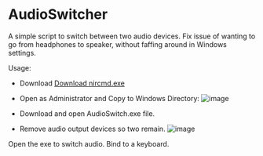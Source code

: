 # AudioSwitcher

A simple script to switch between two audio devices. Fix issue of wanting to go from headphones to speaker, without faffing around in Windows settings.

Usage:
- Download [Download nircmd.exe](https://www.nirsoft.net/utils/nircmd.html)

- Open as Administrator and Copy to Windows Directory:
![image](https://github.com/user-attachments/assets/02c072bd-3b87-40c9-a382-f21afe2e67ab)

- Download and open AudioSwitch.exe file. 

- Remove audio output devices so two remain. 
![image](https://github.com/user-attachments/assets/376ff8fe-e081-41cb-9099-6e67a7eb96b7)

Open the exe to switch audio. Bind to a keyboard. 
